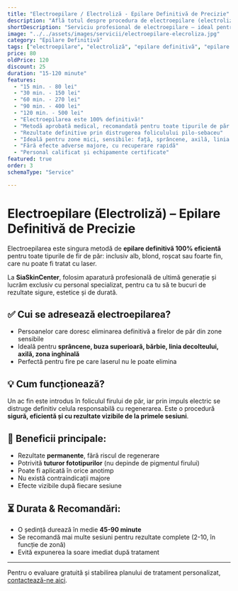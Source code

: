 ```yaml
---
title: "Electroepilare / Electroliză - Epilare Definitivă de Precizie"
description: "Află totul despre procedura de electroepilare (electroliză) – soluția definitivă pentru epilare, potrivită tuturor tipurilor de păr și piele. Rezultate sigure și permanente."
shortDescription: "Serviciu profesional de electroepilare – ideal pentru epilare definitivă, chiar și pe fire blonde, albe sau fine."
image: "../../assets/images/servicii/electroepilare-elecroliza.jpg"
category: "Epilare Definitivă"
tags: ["electroepilare", "electroliză", "epilare definitivă", "epilare sprâncene", "epilare față"]
price: 80
oldPrice: 120
discount: 25
duration: "15-120 minute"
features:
  - "15 min. - 80 lei"
  - "30 min. - 150 lei"
  - "60 min. - 270 lei"
  - "90 min. - 400 lei"
  - "120 min. - 500 lei"
  - "Electroepilarea este 100% definitivă!" 
  - "Metodă aprobată medical, recomandată pentru toate tipurile de păr (inclusiv alb, roșcat, blond)"
  - "Rezultate definitive prin distrugerea foliculului pilo-sebaceu"
  - "Ideală pentru zone mici, sensibile: față, sprâncene, axilă, linia inghinală"
  - "Fără efecte adverse majore, cu recuperare rapidă"
  - "Personal calificat și echipamente certificate"
featured: true
order: 3
schemaType: "Service"

---
```


# Electroepilare (Electroliză) – Epilare Definitivă de Precizie

Electroepilarea este singura metodă de **epilare definitivă 100% eficientă** pentru toate tipurile de fir de păr: inclusiv alb, blond, roșcat sau foarte fin, care nu poate fi tratat cu laser.

La **SiaSkinCenter**, folosim aparatură profesională de ultimă generație și lucrăm exclusiv cu personal specializat, pentru ca tu să te bucuri de rezultate sigure, estetice și de durată.

## ✅ Cui se adresează electroepilarea?
- Persoanelor care doresc eliminarea definitivă a firelor de păr din zone sensibile
- Ideală pentru **sprâncene, buza superioară, bărbie, linia decolteului, axilă, zona inghinală**
- Perfectă pentru fire pe care laserul nu le poate elimina

## 💡 Cum funcționează?
Un ac fin este introdus în foliculul firului de păr, iar prin impuls electric se distruge definitiv celula responsabilă cu regenerarea. Este o procedură **sigură, eficientă și cu rezultate vizibile de la primele sesiuni**.

## 💉 Beneficii principale:
- Rezultate **permanente**, fără riscul de regenerare
- Potrivită **tuturor fototipurilor** (nu depinde de pigmentul firului)
- Poate fi aplicată în orice anotimp
- Nu există contraindicații majore
- Efecte vizibile după fiecare sesiune

## ⏳ Durata & Recomandări:
- O ședință durează în medie **45-90 minute**
- Se recomandă mai multe sesiuni pentru rezultate complete (2-10, în funcție de zonă)
- Evită expunerea la soare imediat după tratament

---

Pentru o evaluare gratuită și stabilirea planului de tratament personalizat, [contactează-ne aici](https://siaskincenter.ro/contact).

